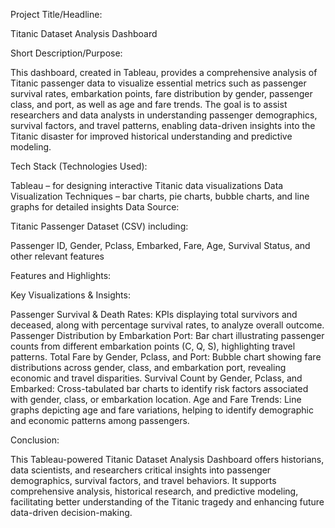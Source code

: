 Project Title/Headline:

Titanic Dataset Analysis Dashboard

Short Description/Purpose:

This dashboard, created in Tableau, provides a comprehensive analysis of Titanic passenger data to visualize essential metrics such as passenger survival rates, embarkation points, fare distribution by gender, passenger class, and port, as well as age and fare trends. The goal is to assist researchers and data analysts in understanding passenger demographics, survival factors, and travel patterns, enabling data-driven insights into the Titanic disaster for improved historical understanding and predictive modeling.

Tech Stack (Technologies Used):

Tableau – for designing interactive Titanic data visualizations
Data Visualization Techniques – bar charts, pie charts, bubble charts, and line graphs for detailed insights
Data Source:

Titanic Passenger Dataset (CSV) including:

Passenger ID, Gender, Pclass, Embarked, Fare, Age, Survival Status, and other relevant features

Features and Highlights:

Key Visualizations & Insights:

Passenger Survival & Death Rates: KPIs displaying total survivors and deceased, along with percentage survival rates, to analyze overall outcome.
Passenger Distribution by Embarkation Port: Bar chart illustrating passenger counts from different embarkation points (C, Q, S), highlighting travel patterns.
Total Fare by Gender, Pclass, and Port: Bubble chart showing fare distributions across gender, class, and embarkation port, revealing economic and travel disparities.
Survival Count by Gender, Pclass, and Embarked: Cross-tabulated bar charts to identify risk factors associated with gender, class, or embarkation location.
Age and Fare Trends: Line graphs depicting age and fare variations, helping to identify demographic and economic patterns among passengers.  

Conclusion:

This Tableau-powered Titanic Dataset Analysis Dashboard offers historians, data scientists, and researchers critical insights into passenger demographics, survival factors, and travel behaviors. It supports comprehensive analysis, historical research, and predictive modeling, facilitating better understanding of the Titanic tragedy and enhancing future data-driven decision-making.
